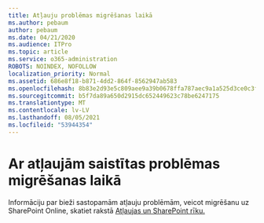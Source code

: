 ```yaml
---
title: Atļauju problēmas migrēšanas laikā
ms.author: pebaum
author: pebaum
ms.date: 04/21/2020
ms.audience: ITPro
ms.topic: article
ms.service: o365-administration
ROBOTS: NOINDEX, NOFOLLOW
localization_priority: Normal
ms.assetid: 686e8f18-b871-4dd2-864f-8562947ab583
ms.openlocfilehash: 8b83e2d93e5c809aee9a39b0678ffa787aec9a1a525d3ce0c3fbf4b17634a9da
ms.sourcegitcommit: b5f7da89a650d2915dc652449623c78be6247175
ms.translationtype: MT
ms.contentlocale: lv-LV
ms.lasthandoff: 08/05/2021
ms.locfileid: "53944354"
---
```

# <a name="permissions-issues-while-migrating"></a>Ar atļaujām saistītas problēmas migrēšanas laikā

Informāciju par bieži sastopamām atļauju problēmām, veicot migrēšanu uz SharePoint Online, skatiet rakstā [Atļaujas un SharePoint rīku.](https://go.microsoft.com/fwlink/?linkid=2019753)
  

